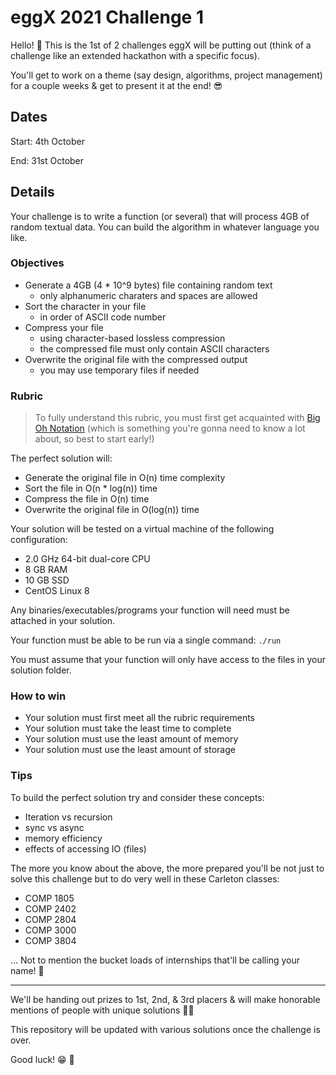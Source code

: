 # eggX 2021 Challenge 1

Hello! 👋 This is the 1st of 2 challenges eggX will be putting out (think of a challenge like an extended hackathon with a specific focus).

You'll get to work on a theme (say design, algorithms, project management) for a couple weeks & get to present it at the end! 😎

## Dates

Start: 4th October

End: 31st October

## Details

Your challenge is to write a function (or several) that will process 4GB of random textual data. You can build the algorithm in whatever language you like.

### Objectives

* Generate a 4GB (4 * 10^9 bytes) file containing random text
  * only alphanumeric charaters and spaces are allowed
* Sort the character in your file
  * in order of ASCII code number
* Compress your file
  * using character-based lossless compression
  * the compressed file must only contain ASCII characters
* Overwrite the original file with the compressed output
  * you may use temporary files if needed

### Rubric

> To fully understand this rubric, you must first get acquainted with [Big Oh Notation](https://cglab.ca/~discmath/growth-of-functions.html) (which is something you're gonna need to know a lot about, so best to start early!)

The perfect solution will:

* Generate the original file in O(n) time complexity
* Sort the file in O(n * log(n)) time
* Compress the file in O(n) time
* Overwrite the original file in O(log(n)) time

Your solution will be tested on a virtual machine of the following configuration:

* 2.0 GHz 64-bit dual-core CPU
* 8 GB RAM
* 10 GB SSD
* CentOS Linux 8

Any binaries/executables/programs your function will need must be attached in your solution.

Your function must be able to be run via a single command: `./run`

You must assume that your function will only have access to the files in your solution folder.

### How to win

* Your solution must first meet all the rubric requirements
* Your solution must take the least time to complete
* Your solution must use the least amount of memory
* Your solution must use the least amount of storage

### Tips

To build the perfect solution try and consider these concepts:
* Iteration vs recursion
* sync vs async
* memory efficiency
* effects of accessing IO (files)

The more you know about the above, the more prepared you'll be not just to solve this challenge but to do very well in these Carleton classes:
* COMP 1805
* COMP 2402
* COMP 2804
* COMP 3000
* COMP 3804

... Not to mention the bucket loads of internships that'll be calling your name! 🤯

---

We'll be handing out prizes to 1st, 2nd, & 3rd placers & will make honorable mentions of people with unique solutions 👩‍🔬

This repository will be updated with various solutions once the challenge is over.

Good luck! 😁 🎉
